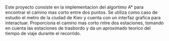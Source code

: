 Este proyecto consiste en la implementacion del algortimo A* para encontrar el camino mas corto entre dos puntos. Se utiliza como caso de estudio el metro de la ciudad de Kiev y cuenta con un interfaz grafica para interactuar. Proporciona el camino mas corto rntre dos estaciones, tomando en cuenta las estaciones de trasbordo y da un aproximado teorico del tiempo de viaje durante el recorrido.
